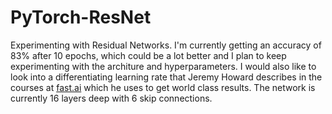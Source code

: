 # PyTorch-ResNet

Experimenting with Residual Networks. I'm currently getting an accuracy of 83% after 10 epochs, which could be a lot better and I plan to keep experimenting with the architure and hyperparameters. I would also like to look into a differentiating learning rate that Jeremy Howard describes in the courses at [fast.ai](https://fast.ai) which he uses to get world class results. The network is currently 16 layers deep with 6 skip connections.
